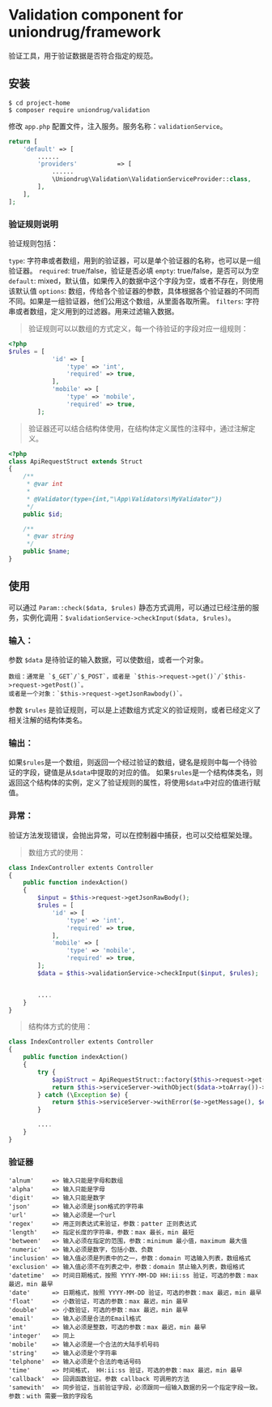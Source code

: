 # Validation component for uniondrug/framework

验证工具，用于验证数据是否符合指定的规范。

## 安装

```shell
$ cd project-home
$ composer require uniondrug/validation
```

修改 `app.php` 配置文件，注入服务。服务名称：`validationService`。

```php
return [
    'default' => [
        ......
        'providers'           => [
            ......
            \Uniondrug\Validation\ValidationServiceProvider::class,
        ],
    ],
];
```

### 验证规则说明

验证规则包括：

`type`: 字符串或者数组，用到的验证器，可以是单个验证器的名称，也可以是一组验证器。
`required`: true/false，验证是否必填
`empty`: true/false，是否可以为空
`default`: mixed，默认值，如果传入的数据中这个字段为空，或者不存在，则使用该默认值
`options`: 数组，传给各个验证器的参数，具体根据各个验证器的不同而不同。如果是一组验证器，他们公用这个数组，从里面各取所需。
`filters`: 字符串或者数组，定义用到的过滤器。用来过滤输入数据。

> 验证规则可以以数组的方式定义，每一个待验证的字段对应一组规则：

```php
<?php
$rules = [
            'id' => [
                'type' => 'int',
                'required' => true,
            ],
            'mobile' => [
                'type' => 'mobile',
                'required' => true,
        ];
```

> 验证器还可以结合结构体使用，在结构体定义属性的注释中，通过注解定义。

```php
<?php
class ApiRequestStruct extends Struct
{
    /**
     * @var int
     *
     * @Validator(type={int,"\App\Validators\MyValidator"})
     */
    public $id;

    /**
     * @var string
     */
    public $name;
}
```


## 使用

可以通过 `Param::check($data, $rules)` 静态方式调用，可以通过已经注册的服务，实例化调用：`$validationService->checkInput($data, $rules)`。


### 输入：

参数 `$data` 是待验证的输入数据，可以使数组，或者一个对象。

    数组：通常是 `$_GET`/`$_POST`，或者是 `$this->request->get()`/`$this->request->getPost()`。
    或者是一个对象：`$this->request->getJsonRawbody()`。

参数 `$rules` 是验证规则，可以是上述数组方式定义的验证规则，或者已经定义了相关注解的结构体类名。

### 输出：

如果`$rules`是一个数组，则返回一个经过验证的数组，键名是规则中每一个待验证的字段，键值是从`$data`中提取的对应的值。
如果`$rules`是一个结构体类名，则返回这个结构体的实例，定义了验证规则的属性，将使用`$data`中对应的值进行赋值。

### 异常：

验证方法发现错误，会抛出异常，可以在控制器中捕获，也可以交给框架处理。


> 数组方式的使用：

```php
class IndexController extents Controller
{
    public function indexAction()
    {
        $input = $this->request->getJsonRawBody();
        $rules = [
            'id' => [
                'type' => 'int',
                'required' => true,
            ],
            'mobile' => [
                'type' => 'mobile',
                'required' => true,
        ];
        $data = $this->validationService->checkInput($input, $rules);


        ....
    }
}
```

> 结构体方式的使用：

```php
class IndexController extents Controller
{
    public function indexAction()
    {
        try {
            $apiStruct = ApiRequestStruct::factory($this->request->get());
            return $this->serviceServer->withObject($data->toArray())->response();
        } catch (\Exception $e) {
            return $this->serviceServer->withError($e->getMessage(), $e->getCode())->response();
        }

        ....
    }
}
```

### 验证器

    'alnum'     => 输入只能是字母和数组
    'alpha'     => 输入只能是字母
    'digit'     => 输入只能是数字
    'json'      => 输入必须是json格式的字符串
    'url'       => 输入必须是一个url
    'regex'     => 用正则表达式来验证，参数：patter 正则表达式
    'length'    => 指定长度的字符串，参数：max 最长，min 最短
    'between'   => 输入必须在指定的范围，参数：minimum 最小值，maximum 最大值
    'numeric'   => 输入必须是数字，包括小数、负数
    'inclusion' => 输入值必须是列表中的之一，参数：domain 可选输入列表，数组格式
    'exclusion' => 输入值必须不在列表之中，参数：domain 禁止输入列表，数组格式
    'datetime'  => 时间日期格式，按照 YYYY-MM-DD HH:ii:ss 验证，可选的参数：max 最迟，min 最早
    'date'      => 日期格式，按照 YYYY-MM-DD 验证，可选的参数：max 最迟，min 最早
    'float'     => 小数验证，可选的参数：max 最迟，min 最早
    'double'    => 小数验证，可选的参数：max 最迟，min 最早
    'email'     => 输入必须是合法的Email格式
    'int'       => 输入必须是整数，可选的参数：max 最迟，min 最早
    'integer'   => 同上
    'mobile'    => 输入必须是一个合法的大陆手机号码
    'string'    => 输入必须是个字符串
    'telphone'  => 输入必须是个合法的电话号码
    'time'      => 时间格式， HH:ii:ss 验证，可选的参数：max 最迟，min 最早
    'callback'  => 回调函数验证。参数 callback 可调用的方法
    'samewith'  => 同步验证，当前验证字段，必须跟同一组输入数据的另一个指定字段一致。参数：with 需要一致的字段名